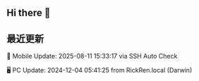 ## Hi there 👋

<!--
**realrickren/realrickren** is a ✨ _special_ ✨ repository because its `README.md` (this file) appears on your GitHub profile.

Here are some ideas to get you started:

- 🔭 I’m currently working on ...
- 🌱 I’m currently learning ...
- 👯 I’m looking to collaborate on ...
- 🤔 I’m looking for help with ...
- 💬 Ask me about ...
- 📫 How to reach me: ...
- 😄 Pronouns: ...
- ⚡ Fun fact: ...
-->


## 最近更新

📱 Mobile Update: 2025-08-11 15:33:17 via SSH Auto Check

🖥️ PC Update: 2024-12-04 05:41:25 from RickRen.local (Darwin)